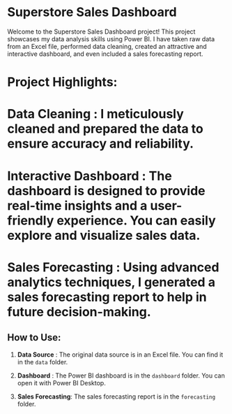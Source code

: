 # Superstore Sales Dashboard
Welcome to the Superstore Sales Dashboard project! This project showcases my data analysis skills using Power BI. I have taken raw data from an Excel file, performed data cleaning, created an attractive and interactive dashboard, and even included a sales forecasting report.

# Project Highlights:

# **Data Cleaning** : I meticulously cleaned and prepared the data to ensure accuracy and reliability.

# **Interactive Dashboard** : The dashboard is designed to provide real-time insights and a user-friendly experience. You can easily explore and visualize sales data.

# **Sales Forecasting** : Using advanced analytics techniques, I generated a sales forecasting report to help in future decision-making.

## How to Use:

1. **Data Source** : The original data source is in an Excel file. You can find it in the `data` folder.

2. **Dashboard** : The Power BI dashboard is in the `dashboard` folder. You can open it with Power BI Desktop.

3. **Sales Forecasting**: The sales forecasting report is in the `forecasting` folder.

